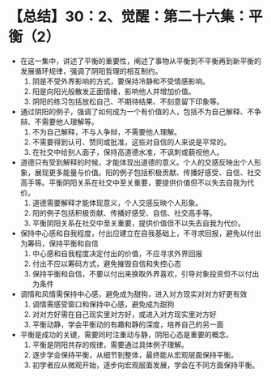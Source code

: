 # 【总结】30：2、觉醒：第二十六集：平衡（2）

-   在这一集中，讲述了平衡的重要性，阐述了事物从平衡到不平衡再到新平衡的发展循环规律，强调了阴阳哲理的相互制约。
    1.  阴是不受外界影响的方式，要保持冷静和不受情感影响。
    2.  阳是向阳光般散发正面情绪，影响他人并增加价值。
    3.  阴阳的练习包括放松自己、不期待结果、不刻意留下印象等。
-   通过阴阳的例子，强调了如何成为一个有价值的人，包括不为自己解释、不争辩、不需要他人理解等。
    1.  不为自己解释，不与人争辩，不需要他人理解。
    2.  不需要得到认可、赞同或批准，这些对自信的人来说是平常的。
    3.  在社交中给别人面子，保持高道德水准，不讽刺或藐视他人。
-   道德只有受到解释的时候，才能体现出道德的意义。个人的交感反映出个人形象，展现更多能量与价值。阳的例子包括积极贡献、传播好感受、自信、社交高手等。平衡阴阳关系在社交中至关重要，要提供价值但不以失去自我为代价。
    1.  道德需要解释才能体现意义，个人交感反映个人形象。
    2.  阳的例子包括积极贡献、传播好感受、自信、社交高手等。
    3.  平衡阴阳关系在社交中至关重要，提供价值但不以失去自我为代价。
-   保持中心感和自我程度，付出应建立在自我基础上，不寻求回报，避免以付出为筹码，保持平衡和自信
    1.  中心感和自我程度决定付出的价值，不应寻求外界回报
    2.  付出不应以筹码方式，避免摧毁自信和失控心态
    3.  保持平衡和自信，不要以付出来换取外界喜欢，引导对象投资但不以付出为条件
-   调情和风情需保持中心感，避免成为甜狗，进入对方现实对对方好更有效
    1.  调情需感受窗口和保持中心感，避免成为甜狗
    2.  对对方好需在自己现实里对方好，或进入对方现实里对方好
    3.  平衡动静，学会平衡动的有趣和静的深度，培养自己的另一面
-   平衡是成功的关键，需要同时注重动与静，阴阳心态是重要的概念。
    1.  平衡是阴阳共存的规律，需要通过具体例子理解。
    2.  逐步学会保持平衡，从细节到整体，最终能从宏观层面保持平衡。
    3.  初学者应从微观开始，逐步向宏观层面发展，学会在不同方面保持平衡。